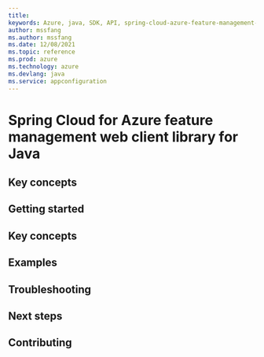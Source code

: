 ```yaml
---
title: 
keywords: Azure, java, SDK, API, spring-cloud-azure-feature-management-web, appconfiguration
author: mssfang
ms.author: mssfang
ms.date: 12/08/2021
ms.topic: reference
ms.prod: azure
ms.technology: azure
ms.devlang: java
ms.service: appconfiguration
---
```

# Spring Cloud for Azure feature management web client library for Java

## Key concepts
## Getting started
## Key concepts
## Examples
## Troubleshooting
## Next steps
## Contributing

